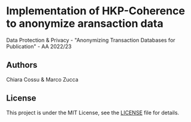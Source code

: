# Implementation of HKP-Coherence to anonymize aransaction data
Data Protection & Privacy - "Anonymizing Transaction Databases for Publication" - AA 2022/23

## Authors 
Chiara Cossu & Marco Zucca

## License
This project is under the MIT License, see the [LICENSE]("https://github.com/F4de78/hkp-coherence/LICENSE") file for details.
